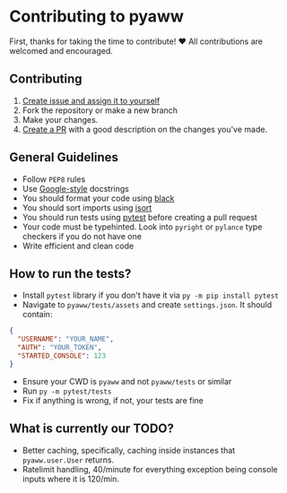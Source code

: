 # Contributing to pyaww

First, thanks for taking the time to contribute! ❤️ All contributions are welcomed and encouraged.

## Contributing

1. [Create issue and assign it to yourself](https://github.com/ammarsys/pyaww/issues)
2. Fork the repository or make a new branch
3. Make your changes.
4. [Create a PR](https://github.com/ammarsys/pyaww/issues/pulls)
   with a good description on the changes you've made.

## General Guidelines

- Follow `PEP8` rules
- Use [Google-style](https://sphinxcontrib-napoleon.readthedocs.io/en/latest/example_google.html) docstrings
- You should format your code using [black](https://pypi.org/project/black/) 
- You should sort imports using [isort](https://pypi.org/project/isort/) 
- You should run tests using [pytest](https://pypi.org/project/pytest/) before creating a pull request
- Your code must be typehinted. Look into `pyright` or `pylance` type checkers if you do not have one
- Write efficient and clean code

## How to run the tests?

- Install `pytest` library if you don't have it via `py -m pip install pytest`
- Navigate to `pyaww/tests/assets` and create `settings.json`. It should contain:
```json
{
  "USERNAME": "YOUR_NAME",
  "AUTH": "YOUR_TOKEN",
  "STARTED_CONSOLE": 123
}
```
- Ensure your CWD is `pyaww` and not `pyaww/tests` or similar
- Run `py -m pytest/tests`
- Fix if anything is wrong, if not, your tests are fine

## What is currently our TODO?
- Better caching, specifically, caching inside instances that `pyaww.user.User` returns.
- Ratelimit handling, 40/minute for everything exception being console inputs where it is 120/min.

